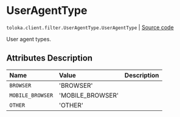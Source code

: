# UserAgentType
`toloka.client.filter.UserAgentType.UserAgentType` | [Source code](https://github.com/Toloka/toloka-kit/blob/v1.2.0.post1/src/client/filter.py#L652)

User agent types.

## Attributes Description

| Name | Value | Description |
| :------| :-----------| :----------| 
`BROWSER`|'BROWSER'|
`MOBILE_BROWSER`|'MOBILE_BROWSER'|
`OTHER`|'OTHER'|
